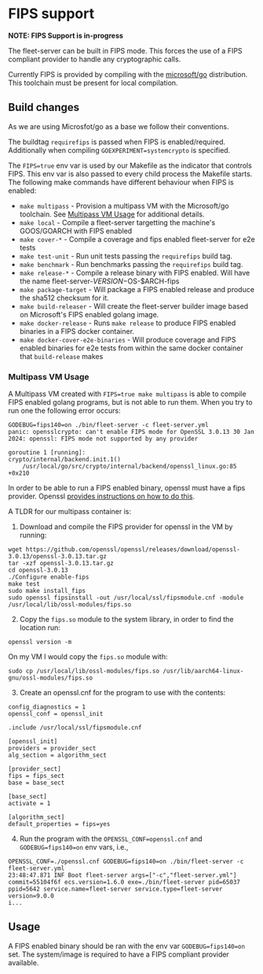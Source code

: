 # FIPS support

**NOTE: FIPS Support is in-progress**

The fleet-server can be built in FIPS mode.
This forces the use of a FIPS compliant provider to handle any cryptographic calls.

Currently FIPS is provided by compiling with the [microsoft/go](https://github.com/microsoft/go) distribution.
This toolchain must be present for local compilation.


## Build changes

As we are using Microsfot/go as a base we follow their conventions.

The buildtag `requirefips` is passed when FIPS is enabled/required.
Additionally when compiling `GOEXPERIMENT=systemcrypto` is specified.

The `FIPS=true` env var is used by our Makefile as the indicator that controls FIPS.
This env var is also passed to every child process the Makefile starts.
The following make commands have different behaviour when FIPS is enabled:

- `make multipass` - Provision a multipass VM with the Microsoft/go toolchain. See [Multipass VM Usage](#multipass-vm-usage) for additional details.
- `make local` - Compile a fleet-server targetting the machine's GOOS/GOARCH with FIPS enabled
- `make cover-*` - Compile a coverage and fips enabled fleet-server for e2e tests
- `make test-unit` - Run unit tests passing the `requirefips` build tag.
- `make benchmark` - Run benchmarks passing the `requirefips` build tag.
- `make release-*` - Compile a release binary with FIPS enabled. Will have the name fleet-server-$VERSION-$OS-$ARCH-fips
- `make package-target` - Will package a FIPS enabled release and produce the sha512 checksum for it.
- `make build-releaser` - Will create the fleet-server builder image based on Microsoft's FIPS enabled golang image.
- `make docker-release` - Runs `make release` to produce FIPS enabled binaries in a FIPS docker container.
- `make docker-cover-e2e-binaries` - Will produce coverage and FIPS enabled binaries for e2e tests from within the same docker container that `build-release` makes

### Multipass VM Usage

A Multipass VM created with `FIPS=true make multipass` is able to compile FIPS enabled golang programs, but is not able to run them.
When you try to run one the following error occurs:
```
GODEBUG=fips140=on ./bin/fleet-server -c fleet-server.yml
panic: opensslcrypto: can't enable FIPS mode for OpenSSL 3.0.13 30 Jan 2024: openssl: FIPS mode not supported by any provider

goroutine 1 [running]:
crypto/internal/backend.init.1()
	/usr/local/go/src/crypto/internal/backend/openssl_linux.go:85 +0x210
```

In order to be  able to run a FIPS enabled binary, openssl must have a fips provider.
Openssl [provides instructions on how to do this](https://github.com/openssl/openssl/blob/master/README-FIPS.md).

A TLDR for our multipass container is:

1. Download and compile the FIPS provider for openssl in the VM by running:
```
wget https://github.com/openssl/openssl/releases/download/openssl-3.0.13/openssl-3.0.13.tar.gz
tar -xzf openssl-3.0.13.tar.gz
cd openssl-3.0.13
./Configure enable-fips
make test
sudo make install_fips
sudo openssl fipsinstall -out /usr/local/ssl/fipsmodule.cnf -module /usr/local/lib/ossl-modules/fips.so
```

2. Copy the `fips.so` module to the system library, in order to find the location run:
```
openssl version -m
```

On my VM I would copy the `fips.so` module with:
```
sudo cp /usr/local/lib/ossl-modules/fips.so /usr/lib/aarch64-linux-gnu/ossl-modules/fips.so
```

3. Create an openssl.cnf for the program to use with the contents:
```
config_diagnostics = 1
openssl_conf = openssl_init

.include /usr/local/ssl/fipsmodule.cnf

[openssl_init]
providers = provider_sect
alg_section = algorithm_sect

[provider_sect]
fips = fips_sect
base = base_sect

[base_sect]
activate = 1

[algorithm_sect]
default_properties = fips=yes
```

4. Run the program with the `OPENSSL_CONF=openssl.cnf` and `GODEBUG=fips140=on` env vars, i.e.,
```
OPENSSL_CONF=./openssl.cnf GODEBUG=fips140=on ./bin/fleet-server -c fleet-server.yml
23:48:47.871 INF Boot fleet-server args=["-c","fleet-server.yml"] commit=55104f6f ecs.version=1.6.0 exe=./bin/fleet-server pid=65037 ppid=5642 service.name=fleet-server service.type=fleet-server version=9.0.0
i...
```

## Usage

A FIPS enabled binary should be ran with the env var `GODEBUG=fips140=on` set.
The system/image is required to have a FIPS compliant provider available.
